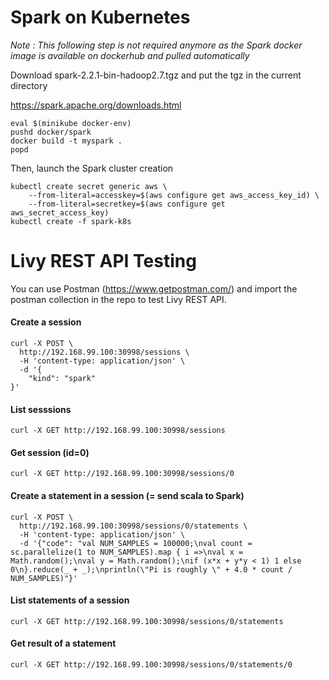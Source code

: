 # Spark on Kubernetes

_Note : This following step is not required anymore as the Spark docker image is available on dockerhub and pulled automatically_

Download spark-2.2.1-bin-hadoop2.7.tgz and put the tgz in the current directory

https://spark.apache.org/downloads.html

```shell
eval $(minikube docker-env)
pushd docker/spark
docker build -t myspark .
popd

```

Then, launch the Spark cluster creation

``` shell
kubectl create secret generic aws \
    --from-literal=accesskey=$(aws configure get aws_access_key_id) \
    --from-literal=secretkey=$(aws configure get aws_secret_access_key)
kubectl create -f spark-k8s
```


# Livy REST API Testing

You can use Postman (https://www.getpostman.com/) and import the postman collection in the repo to test Livy REST API.

#### Create a session
```shell
curl -X POST \
  http://192.168.99.100:30998/sessions \
  -H 'content-type: application/json' \
  -d '{
	"kind": "spark"
}'
```

#### List sesssions
```shell
curl -X GET http://192.168.99.100:30998/sessions
```
#### Get session (id=0)

```shell
curl -X GET http://192.168.99.100:30998/sessions/0
```

#### Create a statement in a session (= send scala to Spark)

```shell
curl -X POST \
  http://192.168.99.100:30998/sessions/0/statements \
  -H 'content-type: application/json' \
  -d '{"code": "val NUM_SAMPLES = 100000;\nval count = sc.parallelize(1 to NUM_SAMPLES).map { i =>\nval x = Math.random();\nval y = Math.random();\nif (x*x + y*y < 1) 1 else 0\n}.reduce(_ + _);\nprintln(\"Pi is roughly \" + 4.0 * count / NUM_SAMPLES)"}'
```

#### List statements of a session

```shell
curl -X GET http://192.168.99.100:30998/sessions/0/statements
```

#### Get result of a statement

```shell
curl -X GET http://192.168.99.100:30998/sessions/0/statements/0
```
